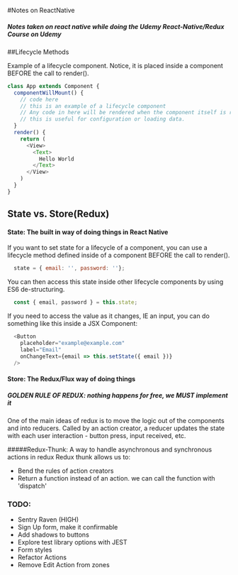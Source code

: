 #Notes on ReactNative

##### Notes taken on react native while doing the Udemy React-Native/Redux Course on Udemy

##Lifecycle Methods

Example of a lifecycle component. Notice, it is placed inside a component BEFORE the call to render().

```javascript
class App extends Component {
  componentWillMount() {
    // code here
    // this is an example of a lifecycle component
    // Any code in here will be rendered when the component itself is rendered
    // this is useful for configuration or loading data.
  }
  render() {
    return (
      <View>
        <Text>
          Hello World
        </Text>
      </View>
    )
  }
}
```

## State vs. Store(Redux)

#### State: The built in way of doing things in React Native

If you want to set state for a lifecycle of a component, you can use a lifecycle method defined inside of a component BEFORE the call to render().

```javascript
  state = { email: '', password: ''};
```

You can then access this state inside other lifecycle components by using ES6 de-structuring.

```javascript
  const { email, password } = this.state;
```

If you need to access the value as it changes, IE an input, you can do something like this inside a JSX Component:

```javascript
  <Button
    placeholder="example@example.com"
    label="Email"
    onChangeText={email => this.setState({ email })}
  />
```  

#### Store: The Redux/Flux way of doing things

##### GOLDEN RULE OF REDUX: nothing happens for free, we MUST implement it
One of the main ideas of redux is to move the logic out of the components and into reducers. Called by an action creator, a reducer updates the state with each user interaction - button press, input received, etc.

#####Redux-Thunk: A way to handle asynchronous and synchronous actions in redux
Redux thunk allows us to:  

* Bend the rules of action creators
* Return a function instead of an action. we can call the function with 'dispatch'


### TODO:

* Sentry Raven (HIGH)
* Sign Up form, make it confirmable
* Add shadows to buttons
* Explore test library options with JEST
* Form styles
* Refactor Actions
* Remove Edit Action from zones
